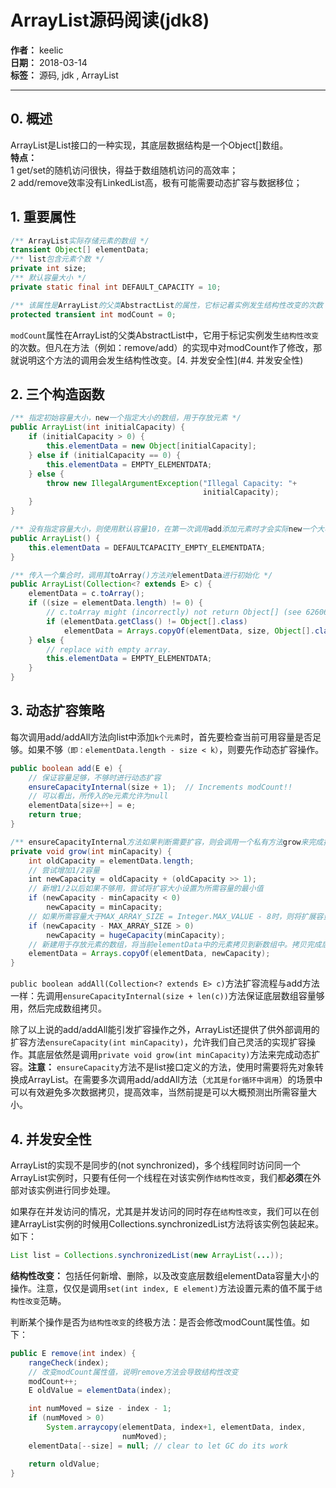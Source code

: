 # ArrayList源码阅读(jdk8)

**作者：** keelic  
**日期：** 2018-03-14  
**标签：** 源码, jdk , ArrayList  

---

## 0. 概述
ArrayList是List接口的一种实现，其底层数据结构是一个Object[]数组。  
**特点：**  
1 get/set的随机访问很快，得益于数组随机访问的高效率；  
2 add/remove效率没有LinkedList高，极有可能需要动态扩容与数据移位；

## 1. 重要属性
```java
/** ArrayList实际存储元素的数组 */
transient Object[] elementData;
/** list包含元素个数 */
private int size;  
/** 默认容量大小 */
private static final int DEFAULT_CAPACITY = 10;

/** 该属性是ArrayList的父类AbstractList的属性，它标记着实例发生结构性改变的次数 */
protected transient int modCount = 0;
```

`modCount`属性在ArrayList的父类AbstractList中，它用于标记实例发生`结构性改变`的次数。但凡在方法（例如：remove/add）的实现中对modCount作了修改，那就说明这个方法的调用会发生结构性改变。[4. 并发安全性](#4. 并发安全性)

## 2. 三个构造函数
```java
/** 指定初始容量大小，new一个指定大小的数组，用于存放元素 */
public ArrayList(int initialCapacity) {
    if (initialCapacity > 0) {
        this.elementData = new Object[initialCapacity];
    } else if (initialCapacity == 0) {
        this.elementData = EMPTY_ELEMENTDATA;
    } else {
        throw new IllegalArgumentException("Illegal Capacity: "+
                                           initialCapacity);
    }
}

/** 没有指定容量大小，则使用默认容量10，在第一次调用add添加元素时才会实际new一个大小为10的数组 */
public ArrayList() {
    this.elementData = DEFAULTCAPACITY_EMPTY_ELEMENTDATA;
}

/** 传入一个集合时，调用其toArray()方法对elementData进行初始化 */
public ArrayList(Collection<? extends E> c) {
    elementData = c.toArray();
    if ((size = elementData.length) != 0) {
        // c.toArray might (incorrectly) not return Object[] (see 6260652)
        if (elementData.getClass() != Object[].class)
            elementData = Arrays.copyOf(elementData, size, Object[].class);
    } else {
        // replace with empty array.
        this.elementData = EMPTY_ELEMENTDATA;
    }
}
```

## 3. 动态扩容策略
每次调用add/addAll方法向list中添加`k个元素`时，首先要检查当前可用容量是否足够。如果不够`（即：elementData.length - size < k）`，则要先作动态扩容操作。
```java
public boolean add(E e) {
    // 保证容量足够，不够时进行动态扩容
    ensureCapacityInternal(size + 1);  // Increments modCount!!
    // 可以看出，所传入的e元素允许为null
    elementData[size++] = e;
    return true;
}

/** ensureCapacityInternal方法如果判断需要扩容，则会调用一个私有方法grow来完成扩容操作 */
private void grow(int minCapacity) {
    int oldCapacity = elementData.length;
    // 尝试增加1/2容量
    int newCapacity = oldCapacity + (oldCapacity >> 1);
    // 新增1/2以后如果不够用，尝试将扩容大小设置为所需容量的最小值
    if (newCapacity - minCapacity < 0)
        newCapacity = minCapacity;
    // 如果所需容量大于MAX_ARRAY_SIZE = Integer.MAX_VALUE - 8时，则将扩展容量设置为Integer.MAX_VALUE
    if (newCapacity - MAX_ARRAY_SIZE > 0)
        newCapacity = hugeCapacity(minCapacity);
    // 新建用于存放元素的数组，将当前elementData中的元素拷贝到新数组中。拷贝完成后，旧数组将会被GC自动回收
    elementData = Arrays.copyOf(elementData, newCapacity);
}
```

`public boolean addAll(Collection<? extends E> c)`方法扩容流程与add方法一样：先调用`ensureCapacityInternal(size + len(c))`方法保证底层数组容量够用，然后完成数组拷贝。

除了以上说的add/addAll能引发扩容操作之外，ArrayList还提供了供外部调用的扩容方法`ensureCapacity(int minCapacity)`，允许我们自己灵活的实现扩容操作。其底层依然是调用`private void grow(int minCapacity)`方法来完成动态扩容。**注意：** `ensureCapacity`方法不是list接口定义的方法，使用时需要将先对象转换成ArrayList。在需要多次调用add/addAll方法（`尤其是for循环中调用`）的场景中可以有效避免多次数据拷贝，提高效率，当然前提是可以大概预测出所需容量大小。

## 4. 并发安全性
ArrayList的实现不是同步的(not synchronized)，多个线程同时访问同一个ArrayList实例时，只要有任何一个线程在对该实例作`结构性改变`，我们都**必须**在外部对该实例进行同步处理。

如果存在并发访问的情况，尤其是并发访问的同时存在`结构性改变`，我们可以在创建ArrayList实例的时候用Collections.synchronizedList方法将该实例包装起来。如下：  
```java
List list = Collections.synchronizedList(new ArrayList(...));
```

**结构性改变：** 包括任何新增、删除，以及改变底层数组elementData容量大小的操作。注意，仅仅是调用`set(int index, E element)`方法设置元素的值不属于`结构性改变`范畴。

判断某个操作是否为`结构性改变`的终极方法：是否会修改modCount属性值。如下：
```java
public E remove(int index) {
    rangeCheck(index);
    // 改变modCount属性值，说明remove方法会导致结构性改变
    modCount++;
    E oldValue = elementData(index);

    int numMoved = size - index - 1;
    if (numMoved > 0)
        System.arraycopy(elementData, index+1, elementData, index,
                         numMoved);
    elementData[--size] = null; // clear to let GC do its work

    return oldValue;
}
```
